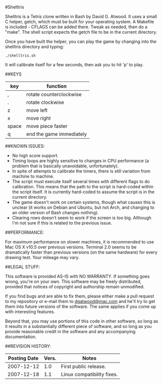
#Shelltris

Shelltris is a Tetris clone written in Bash by David G. Atwood.
It uses a small C helper, getch, which must be built for your operating
system.  A Makefile is included - CFLAGS can be added there. Tweak as
needed, then do a "make".  The shell script expects the getch file to
be in the current directory.

Once you have built the helper, you can play the game by changing into
the shelltris directory and typing:

	./shelltris.sh

It will calibrate itself for a few seconds, then ask you to hit 'p' to play.


##KEYS

|key|function|
|---|--------|
|,|rotate counterclockwise|
|.|rotate clockwise|
|z|move left|
|x|move right|
|space|move piece faster|
|q|end the game immediately|


##KNOWN ISSUES:

* No high score support.
* Timing loops are highly sensitive to changes in CPU performance (a problem
  that is basically unavoidable, unfortunately).
* In spite of attempts to calibrate the timers, there is still
  variation from machine to machine.
* The script must execute itself several times with different flags to do
  calibration.  This means that the path to the script is hard-coded
  within the script itself.  It is currently hard-coded to assume the
  script is in the current directory.
* The game doesn't work on certain systems, though what causes this is unclear
  (it works on Debian and Ubuntu, but not Arch, and changing to an older
  version of Bash changes nothing).
* Clearing rows doesn't seem to work if the screen is too big. Although I'm
  not sure if this is related to the previous issue.


##PERFORMANCE:

For maximum performance on slower machines, it is recommended to use Mac OS X v10.5
over previous versions.  Terminal 2.0 seems to be dramatically faster than
previous versions (on the same hardware) for every drawing test.
Your mileage may vary.


##LEGAL STUFF:

This software is provided AS-IS with NO WARRANTY.  If something goes
wrong, you're on your own.  This software may be freely distributed,
provided that notices of copyright and authorship remain unmodified.

If you find bugs and are able to fix them, please either make a
pull request to my repository or e-mail them
to dgatwood@mac.com and he'll try to get them into future versions
of the software.  The same applies if you come up with interesting
features.

Beyond that, you may use portions of this code in other software,
so long as it results in a substantially different piece of software,
and so long as you provide reasonable credit in the software and any
accompanying documentation.


##REVISION HISTORY:

|Posting Date|Vers.|Notes|
|------------|-----|-----|
|2007-12-12|1.0|First public release.|
|2007-12-18|1.1|Linux compatibility fixes.|
